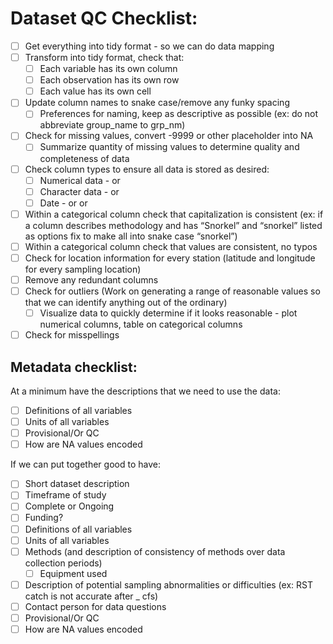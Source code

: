# Dataset QC Checklist:

- [ ] Get everything into tidy format - so we can do data mapping 
- [ ] Transform into tidy format, check that:
  - [ ] Each variable has its own column 
  - [ ] Each observation has its own row 
  - [ ] Each value has its own cell
- [ ] Update column names to snake case/remove any funky spacing
  - [ ] Preferences for naming, keep as descriptive as possible (ex: do not abbreviate group_name to grp_nm) 
- [ ] Check for missing values, convert -9999 or other placeholder into NA 
  - [ ] Summarize quantity of missing values to determine quality and completeness of data
- [ ] Check column types to ensure all data is stored as desired:
  - [ ] Numerical data - <dbl> or <int> 
  - [ ] Character data - <str> or <chr>
  - [ ] Date - <datetime> or <date> or <time>
- [ ] Within a categorical column check that capitalization is consistent (ex: if a column describes methodology and has “Snorkel” and “snorkel” listed as options fix to make all into snake case “snorkel”)
- [ ] Within a categorical column check that values are consistent, no typos
- [ ] Check for location information for every station (latitude and longitude for every sampling location) 
- [ ] Remove any redundant columns
- [ ] Check for outliers (Work on generating a range of reasonable values so that we can identify anything out of the ordinary) 
  - [ ] Visualize data to quickly determine if it looks reasonable - plot numerical columns, table on categorical columns 
- [ ] Check for misspellings 

## Metadata checklist:
At a minimum have the descriptions that we need to use the data:

- [ ] Definitions of all variables
- [ ] Units of all variables
- [ ] Provisional/Or QC
- [ ] How are NA values encoded 

If we can put together good to have: 

- [ ] Short dataset description
- [ ] Timeframe of study 
- [ ] Complete or Ongoing 
- [ ] Funding? 
- [ ] Definitions of all variables
- [ ] Units of all variables
- [ ] Methods (and description of consistency of methods over data collection periods) 
  - [ ] Equipment used
- [ ] Description of potential sampling abnormalities or difficulties (ex: RST catch is not accurate after _ cfs) 
- [ ] Contact person for data questions
- [ ] Provisional/Or QC
- [ ] How are NA values encoded 
